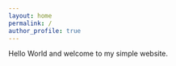 ```yaml
---
layout: home
permalink: /
author_profile: true
---
```


Hello World and welcome to my simple website.
